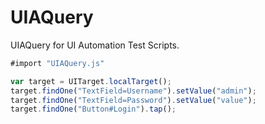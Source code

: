 # UIAQuery

UIAQuery for UI Automation Test Scripts.

```javascript
#import "UIAQuery.js"

var target = UITarget.localTarget();
target.findOne("TextField=Username").setValue("admin");
target.findOne("TextField=Password").setValue("value");
target.findOne("Button#Login").tap();
```
